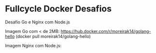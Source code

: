 # Fullcycle Docker Desafios

Desafio Go e Nginx com Node.js

Imagem Go com < de 2MB:
https://hub.docker.com/r/moreirak14/golang-hello (docker pull moreirak14/golang-hello)

Imagem Nginx com Node.js:
